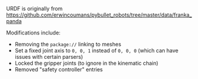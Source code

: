 URDF is originally from https://github.com/erwincoumans/pybullet_robots/tree/master/data/franka_panda

Modifications include:
- Removing the `package://` linking to meshes
- Set a fixed joint axis to `0, 0, 1` instead of `0, 0, 0` (which can have issues with certain parsers)
- Locked the gripper joints (to ignore in the kinematic chain)
- Removed "safety controller" entries
